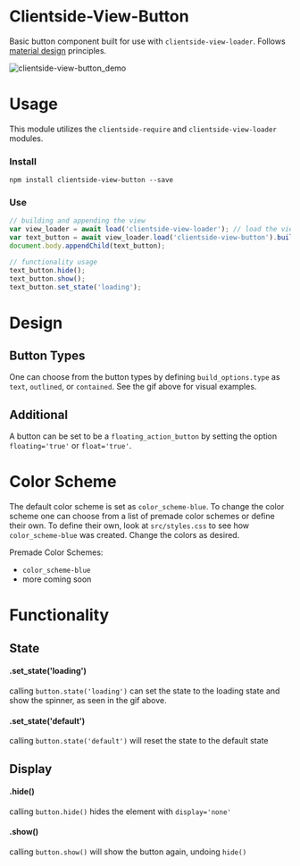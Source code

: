 # Clientside-View-Button
Basic button component built for use with `clientside-view-loader`. Follows [material design](https://material.io/design/components/buttons.html#hierarchy-placement) principles.


![clientside-view-button_demo](https://user-images.githubusercontent.com/10381896/40588489-ea5a2f8a-61ab-11e8-8d3f-2b0a992aa4d8.gif)

# Usage
This module utilizes the `clientside-require` and `clientside-view-loader` modules.

### Install
`npm install clientside-view-button --save`

### Use
```js
// building and appending the view
var view_loader = await load('clientside-view-loader'); // load the view loader
var text_button = await view_loader.load('clientside-view-button').build({type:"text", title:"text button"});
document.body.appendChild(text_button);

// functionality usage
text_button.hide();
text_button.show();
text_button.set_state('loading');
```

# Design


## Button Types
One can choose from the button types by defining `build_options.type` as `text`, `outlined`, or `contained`. See the gif above for visual examples.


## Additional
A button can be set to be a `floating_action_button` by setting the option `floating='true'` or `float='true'`.

# Color Scheme
The default color scheme is set as `color_scheme-blue`. To change the color scheme one can choose from a list of premade color schemes or define their own. To define their own, look at `src/styles.css` to see how `color_scheme-blue` was created. Change the colors as desired.

Premade Color Schemes:
- `color_scheme-blue`
- more coming soon


# Functionality
## State
#### .set_state('loading')
calling `button.state('loading')` can set the state to the loading state and show the spinner, as seen in the gif above.

#### .set_state('default')
calling `button.state('default')` will reset the state to the default state

## Display
#### .hide()
calling `button.hide()` hides the element with `display='none'`

#### .show()
calling `button.show()` will show the button again, undoing `hide()`
